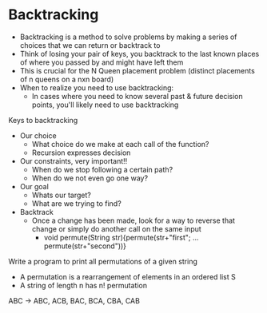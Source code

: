 # Backtracking

- Backtracking is a method to solve problems by making a series of choices that we can return or backtrack to
- Think of losing your pair of keys, you backtrack to the last known places of where you passed by and might have left them
- This is crucial for the N Queen placement problem (distinct placements of n queens on a nxn board)
- When to realize you need to use backtracking:
    - In cases where you need to know several past & future decision points, you'll likely need to use backtracking

Keys to backtracking
- Our choice
    - What choice do we make at each call of the function?
    - Recursion expresses decision
- Our constraints, very important!!
    - When do we stop following a certain path?
    - When do we not even go one way?
- Our goal
    - Whats our target?
    - What are we trying to find?
- Backtrack
  - Once a change has been made, look for a way to reverse that change or simply do another
    call on the same input
    - void permute(String str){permute(str+"first"; ... permute(str+"second"))}

Write a program to print all permutations of a given string
- A permutation is a rearrangement of elements in an ordered list S
- A string of length n has n! permutation

ABC -> ABC, ACB, BAC, BCA, CBA, CAB

